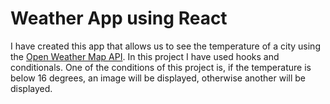# Weather App using React

I have created this app that allows us to see the temperature of a city using the [Open Weather Map API](https://openweathermap.org/). In this project I have used hooks and conditionals.
One of the conditions of this project is, if the temperature is below 16 degrees, an image will be displayed, otherwise another will be displayed.
